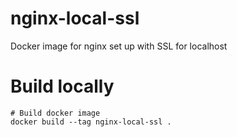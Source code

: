 # nginx-local-ssl
Docker image for nginx set up with SSL for localhost

# Build locally
```
# Build docker image
docker build --tag nginx-local-ssl .
```